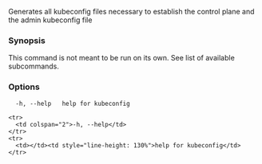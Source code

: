 
Generates all kubeconfig files necessary to establish the control plane and the admin kubeconfig file

### Synopsis

This command is not meant to be run on its own. See list of available subcommands.

### Options

```
  -h, --help   help for kubeconfig
```

   <col span="1" style="width: 10px;" />
    <col span="1" />
  </colgroup>
  <tbody>

    <tr>
      <td colspan="2">-h, --help</td>
    </tr>
    <tr>
      <td></td><td style="line-height: 130%">help for kubeconfig</td>
    </tr>

  </tbody>
</table>



